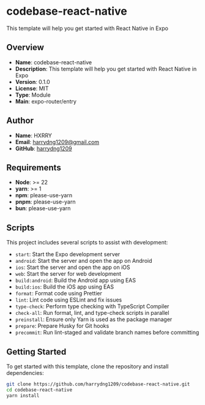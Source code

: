 # codebase-react-native

This template will help you get started with React Native in Expo

## Overview

- **Name**: codebase-react-native
- **Description**: This template will help you get started with React Native in Expo
- **Version**: 0.1.0
- **License**: MIT
- **Type**: Module
- **Main**: expo-router/entry

## Author

- **Name**: HXRRY
- **Email**: [harrydng1209@gmail.com](mailto:harrydng1209@gmail.com)
- **GitHub**: [harrydng1209](https://github.com/harrydng1209)

## Requirements

- **Node**: >= 22
- **yarn**: >= 1
- **npm**: please-use-yarn
- **pnpm**: please-use-yarn
- **bun**: please-use-yarn

## Scripts

This project includes several scripts to assist with development:

- `start`: Start the Expo development server
- `android`: Start the server and open the app on Android
- `ios`: Start the server and open the app on iOS
- `web`: Start the server for web development
- `build:android`: Build the Android app using EAS
- `build:ios`: Build the iOS app using EAS
- `format`: Format code using Prettier
- `lint`: Lint code using ESLint and fix issues
- `type-check`: Perform type checking with TypeScript Compiler
- `check-all`: Run format, lint, and type-check scripts in parallel
- `preinstall`: Ensure only Yarn is used as the package manager
- `prepare`: Prepare Husky for Git hooks
- `precommit`: Run lint-staged and validate branch names before committing

## Getting Started

To get started with this template, clone the repository and install dependencies:

```bash
git clone https://github.com/harrydng1209/codebase-react-native.git
cd codebase-react-native
yarn install
```
